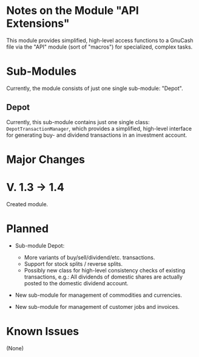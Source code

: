 Notes on the Module "API Extensions"
====================================

This module provides simplified, high-level access functions to a GnuCash file via the "API" module (sort of "macros") for specialized, complex tasks.

# Sub-Modules
Currently, the module consists of just one single sub-module: "Depot".

## Depot
Currently, this sub-module contains just one single class: `DepotTransactionManager`, which provides a simplified, high-level interface for generating buy- and dividend transactions in an investment account.

# Major Changes
# V. 1.3 &rarr; 1.4
Created module.

# Planned
* Sub-module Depot: 
	* More variants of buy/sell/dividend/etc. transactions.
	* Support for stock splits / reverse splits.
	* Possibly new class for high-level consistency checks of existing transactions, e.g.: All dividends of domestic shares are actually posted to the domestic dividend account.

* New sub-module for management of commodities and currencies.

* New sub-module for management of customer jobs and invoices.

# Known Issues
(None)

